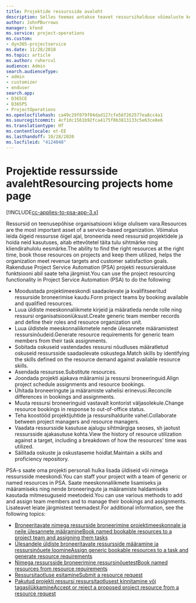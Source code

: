 ```yaml
---
title: Projektide ressursside avaleht
description: Selles teemas antakse teavet ressursihalduse võimaluste kohta rakenduses Project Service Automation (PSA) for Dynamics 365.
author: JohnPBurrows
manager: kfend
ms.service: project-operations
ms.custom:
- dyn365-projectservice
ms.date: 11/28/2018
ms.topic: article
ms.author: ruhercul
audience: Admin
search.audienceType:
- admin
- customizer
- enduser
search.app:
- D365CE
- D365PS
- ProjectOperations
ms.openlocfilehash: ca49c29f079f04dad127cfe56f262577ea8cc4a1
ms.sourcegitcommit: 4cf1dc1561b92fca4175f0b3813133c5e63ce8e6
ms.translationtype: HT
ms.contentlocale: et-EE
ms.lasthandoff: 10/28/2020
ms.locfileid: "4124048"
---
```

# <a name="resourcing-projects-home-page"></a><span data-ttu-id="b0ff5-103">Projektide ressursside avaleht</span><span class="sxs-lookup"><span data-stu-id="b0ff5-103">Resourcing projects home page</span></span>

[!INCLUDE[cc-applies-to-psa-app-3.x](../includes/cc-applies-to-psa-app-3x.md)]

<span data-ttu-id="b0ff5-104">Ressursid on teenusepõhise organisatsiooni kõige olulisem vara.</span><span class="sxs-lookup"><span data-stu-id="b0ff5-104">Resources are the most important asset of a service-based organization.</span></span> <span data-ttu-id="b0ff5-105">Võimalus leida õigeid ressursse õigel ajal, broneerida need ressursid projektidele ja hoida neid kasutuses, aitab ettevõtetel täita tulu sihtmärke ning kliendirahulolu eesmärke.</span><span class="sxs-lookup"><span data-stu-id="b0ff5-105">The ability to find the right resources at the right time, book those resources on projects and keep them utilized, helps the organization meet revenue targets and customer satisfaction goals.</span></span> <span data-ttu-id="b0ff5-106">Rakenduse Project Service Automation (PSA) projekti ressursieralduse funktsiooni abil saate teha järgmist.</span><span class="sxs-lookup"><span data-stu-id="b0ff5-106">You can use the project resourcing functionality in Project Service Automation (PSA) to do the following:</span></span>

- <span data-ttu-id="b0ff5-107">Moodustada projektimeeskondi saadaolevate ja kvalifitseeritud ressurside broneerimise kaudu.</span><span class="sxs-lookup"><span data-stu-id="b0ff5-107">Form project teams by booking available and qualified resources.</span></span>
- <span data-ttu-id="b0ff5-108">Luua üldiste meeskonnaliikmete kirjeid ja määratleda nende rolle ning ressursi organisatsiooniüksust.</span><span class="sxs-lookup"><span data-stu-id="b0ff5-108">Create generic team member records and define their roles and resource organization unit.</span></span>
- <span data-ttu-id="b0ff5-109">Luua üldistele meeskonnaliikmetele nende ülesannete määramistest ressursinõudeid.</span><span class="sxs-lookup"><span data-stu-id="b0ff5-109">Generate resource requirements for generic team members from their task assignments.</span></span>
- <span data-ttu-id="b0ff5-110">Sobitada oskuseid vastendades ressursi nõudluses määratletud oskuseid ressursside saadaolevate oskustega.</span><span class="sxs-lookup"><span data-stu-id="b0ff5-110">Match skills by identifying the skills defined on the resource demand against available resource skills.</span></span>
- <span data-ttu-id="b0ff5-111">Asendada ressursse.</span><span class="sxs-lookup"><span data-stu-id="b0ff5-111">Substitute resources.</span></span>
- <span data-ttu-id="b0ff5-112">Joondada projekti ajakava määramisi ja ressursi broneeringuid.</span><span class="sxs-lookup"><span data-stu-id="b0ff5-112">Align project schedule assignments and resource bookings.</span></span>
- <span data-ttu-id="b0ff5-113">Ühitada broneeringute ja määramiste vahelisi erinevusi.</span><span class="sxs-lookup"><span data-stu-id="b0ff5-113">Reconcile differences in bookings and assignments.</span></span>
- <span data-ttu-id="b0ff5-114">Muuta ressursi broneeringuid vastavalt kontorist väljasolekule.</span><span class="sxs-lookup"><span data-stu-id="b0ff5-114">Change resource bookings in response to out-of-office status.</span></span>
- <span data-ttu-id="b0ff5-115">Teha koostööd projektijuhtide ja ressursihaldurite vahel.</span><span class="sxs-lookup"><span data-stu-id="b0ff5-115">Collaborate between project managers and resource managers.</span></span>
- <span data-ttu-id="b0ff5-116">Vaadata ressursside kasutuse ajalugu sihtmärgiga seoses, sh jaotust ressursside ajakasutuse kohta.</span><span class="sxs-lookup"><span data-stu-id="b0ff5-116">View the history of resource utilization against a target, including a breakdown of how the resources' time was utilized.</span></span>
- <span data-ttu-id="b0ff5-117">Säilitada oskuste ja oskustaseme hoidlat.</span><span class="sxs-lookup"><span data-stu-id="b0ff5-117">Maintain a skills and proficiency repository.</span></span>


<span data-ttu-id="b0ff5-118">PSA-s saate oma projekti personali hulka lisada üldiseid või nimega ressursside meeskondi.</span><span class="sxs-lookup"><span data-stu-id="b0ff5-118">You can staff your project with a team of generic or named resources in PSA.</span></span> <span data-ttu-id="b0ff5-119">Saate meeskonnaliikmete lisamiseks ja määramiseks ning nende broneeringute ja määramiste haldamiseks kasutada mitmesuguseid meetodeid.</span><span class="sxs-lookup"><span data-stu-id="b0ff5-119">You can use various methods to add and assign team members and to manage their bookings and assignments.</span></span> <span data-ttu-id="b0ff5-120">Lisateavet leiate järgmistest teemadest.</span><span class="sxs-lookup"><span data-stu-id="b0ff5-120">For additional information, see the following topics:</span></span>

- [<span data-ttu-id="b0ff5-121">Broneeritavate nimega ressurside broneerimine projektimeeskonnale ja neile ülesannete määramine</span><span class="sxs-lookup"><span data-stu-id="b0ff5-121">Book named bookable resources to a project team and assigning them tasks</span></span>](assign-named-bookable-resource.md)
- [<span data-ttu-id="b0ff5-122">Ülesandele üldiste broneeritavate ressursside määramine ja ressursinõuete loomine</span><span class="sxs-lookup"><span data-stu-id="b0ff5-122">Assign generic bookable resources to a task and generate resource requirements</span></span>](assign-generic-bookable-resource.md)
- [<span data-ttu-id="b0ff5-123">Nimega ressursside broneerimine ressursinõuetest</span><span class="sxs-lookup"><span data-stu-id="b0ff5-123">Book named resources from resource requirements</span></span>](book-named-resource.md)
- [<span data-ttu-id="b0ff5-124">Ressursitaotluse esitamine</span><span class="sxs-lookup"><span data-stu-id="b0ff5-124">Submit a resource request</span></span>](submit-resource-request.md)
- [<span data-ttu-id="b0ff5-125">Pakutud projekti ressursi ressursitaotlusest kinnitamine või tagasilükkamine</span><span class="sxs-lookup"><span data-stu-id="b0ff5-125">Accept or reject a proposed project resource from a resource request</span></span>](accept-reject-proposed-resource.md)
